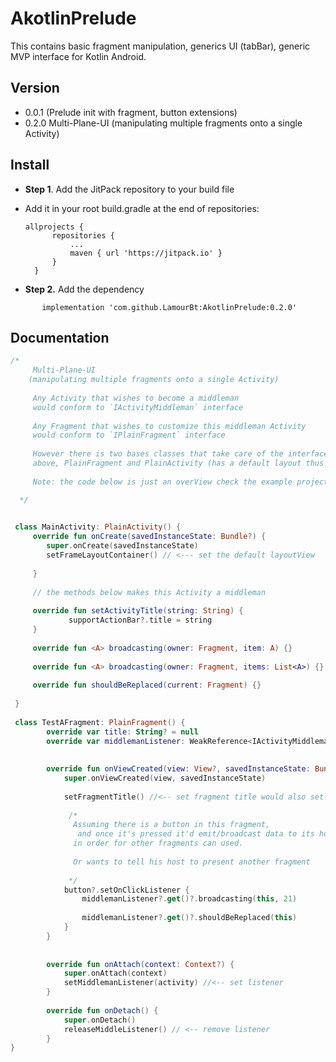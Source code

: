 # AkotlinPrelude 

This contains basic fragment manipulation, generics UI (tabBar), generic MVP interface for Kotlin Android.


## Version 
* 0.0.1 (Prelude init with fragment, button extensions)
* 0.2.0 Multi-Plane-UI (manipulating multiple fragments onto a single Activity)

## Install 
- **Step 1**. Add the JitPack repository to your build file

* Add it in your root build.gradle at the end of repositories:
  
  ```
  allprojects {
		repositories {
			...
			maven { url 'https://jitpack.io' }
		}
	}
  ```
 - **Step 2.** Add the dependency
 
 ```
	    implementation 'com.github.LamourBt:AkotlinPrelude:0.2.0'
 ```
## Documentation
```Kotlin 
/* 
	 Multi-Plane-UI 
	(manipulating multiple fragments onto a single Activity)
	
	 Any Activity that wishes to become a middleman
	 would conform to `IActivityMiddleman` interface
	 
	 Any Fragment that wishes to customize this middleman Activity
	 would conform to `IPlainFragment` interface 
	 
	 However there is two bases classes that take care of the interfaces 
	 above, PlainFragment and PlainActivity (has a default layout thus you don't need provide a layoutView)
	 
	 Note: the code below is just an overView check the example project for more elaborate codes. 

  */

 
 class MainActivity: PlainActivity() { 
     override fun onCreate(savedInstanceState: Bundle?) {
        super.onCreate(savedInstanceState)
        setFrameLayoutContainer() // <--- set the default layoutView  
        
     }
     
     // the methods below makes this Activity a middleman 
     
     override fun setActivityTitle(string: String) { 
     		 supportActionBar?.title = string
     }
     
     override fun <A> broadcasting(owner: Fragment, item: A) {}
     
     override fun <A> broadcasting(owner: Fragment, items: List<A>) {}
     
     override fun shouldBeReplaced(current: Fragment) {}
 
 }
 
 class TestAFragment: PlainFragment() {
	    override var title: String? = null
	    override var middlemanListener: WeakReference<IActivityMiddleman>? = null
	
	
	    override fun onViewCreated(view: View?, savedInstanceState: Bundle?) {
	        super.onViewCreated(view, savedInstanceState)
	     
	        setFragmentTitle() //<-- set fragment title would also set its activity's title 
	
			 /*
			  Assuming there is a button in this fragment,
			   and once it's pressed it'd emit/broadcast data to its host Activity 
			  in order for other fragments can used. 
			  
			  Or wants to tell his host to present another fragment
			  
			 */
	        button?.setOnClickListener {
	            middlemanListener?.get()?.broadcasting(this, 21) 
	            
	            middlemanListener?.get()?.shouldBeReplaced(this)
	        }
	    }
	
	
	    override fun onAttach(context: Context?) {
	        super.onAttach(context)
	        setMiddlemanListener(activity) //<-- set listener 
	    }
	
	    override fun onDetach() {
	        super.onDetach()
	        releaseMiddleListener() // <-- remove listener 
	    }
}
```




